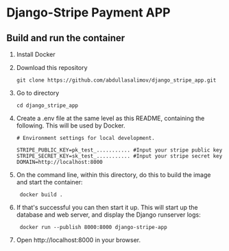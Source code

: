 # Django-Stripe Payment APP

## Build and run the container

1. Install Docker

2. Download this repository
    ```
    git clone https://github.com/abdullasalimov/django_stripe_app.git
    ```
3. Go to directory
    ```
    cd django_stripe_app
    ```

4. Create a .env file at the same level as this README, containing the following. This will be used by Docker.
    ```
    # Environment settings for local development.

    STRIPE_PUBLIC_KEY=pk_test_........... #Input your stripe public key
    STRIPE_SECRET_KEY=sk_test_........... #Input your stripe secret key
    DOMAIN=http://localhost:8000
    ```

5. On the command line, within this directory, do this to build the image and start the container:

        docker build .

6. If that's successful you can then start it up. This will start up the database and web server, and display the Django runserver logs:

        docker run --publish 8000:8000 django-stripe-app

7. Open http://localhost:8000 in your browser.